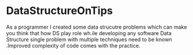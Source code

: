 # DataStructureOnTips

As a programmer I created some data strucutre problems which can make you think that how DS play role wh.ile developing any software
Data Structure single problem with multiple techniques need to be known .Improved complexity of code 
comes with the practice.
